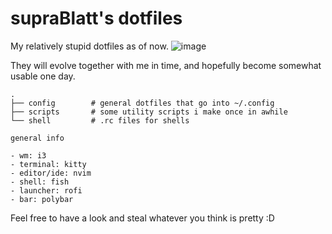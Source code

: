 # supraBlatt's dotfiles
My relatively stupid dotfiles as of now. 
![image](https://user-images.githubusercontent.com/46052720/201423660-13b46af5-b048-47f3-b4d9-773dcc21aef7.png)

They will evolve together with me in time, and hopefully become somewhat usable one day.
```
.
├── config        # general dotfiles that go into ~/.config
├── scripts       # some utility scripts i make once in awhile
└── shell         # .rc files for shells
```
```
general info

- wm: i3
- terminal: kitty
- editor/ide: nvim
- shell: fish
- launcher: rofi
- bar: polybar
```
Feel free to have a look and steal whatever you think is pretty :D
